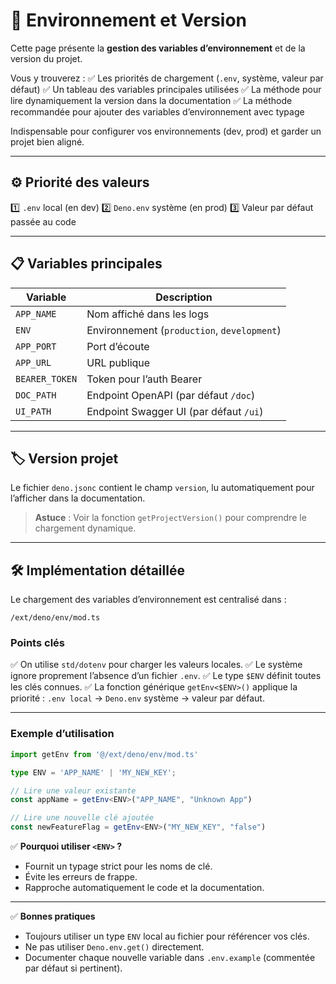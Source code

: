 # 🌿 Environnement et Version

Cette page présente la **gestion des variables d’environnement** et de la version du projet.

Vous y trouverez :
✅ Les priorités de chargement (`.env`, système, valeur par défaut)
✅ Un tableau des variables principales utilisées
✅ La méthode pour lire dynamiquement la version dans la documentation
✅ La méthode recommandée pour ajouter des variables d’environnement avec typage

Indispensable pour configurer vos environnements (dev, prod) et garder un projet bien aligné.

---

## ⚙️ Priorité des valeurs

1️⃣ `.env` local (en dev)
2️⃣ `Deno.env` système (en prod)
3️⃣ Valeur par défaut passée au code

---

## 📋 Variables principales

| Variable       | Description                                 |
| -------------- | ------------------------------------------- |
| `APP_NAME`     | Nom affiché dans les logs                   |
| `ENV`          | Environnement (`production`, `development`) |
| `APP_PORT`     | Port d’écoute                               |
| `APP_URL`      | URL publique                                |
| `BEARER_TOKEN` | Token pour l’auth Bearer                    |
| `DOC_PATH`     | Endpoint OpenAPI (par défaut `/doc`)        |
| `UI_PATH`      | Endpoint Swagger UI (par défaut `/ui`)      |

---

## 🏷️ Version projet

Le fichier `deno.jsonc` contient le champ `version`, lu automatiquement pour l’afficher dans la documentation.

> **Astuce** : Voir la fonction `getProjectVersion()` pour comprendre le chargement dynamique.

---

## 🛠️ Implémentation détaillée

Le chargement des variables d’environnement est centralisé dans :

```
/ext/deno/env/mod.ts
```

### Points clés

✅ On utilise `std/dotenv` pour charger les valeurs locales.
✅ Le système ignore proprement l’absence d’un fichier `.env`.
✅ Le type `$ENV` définit toutes les clés connues.
✅ La fonction générique `getEnv<$ENV>()` applique la priorité :
`.env local` → `Deno.env` système → valeur par défaut.

---

### Exemple d’utilisation

```ts
import getEnv from '@/ext/deno/env/mod.ts'

type ENV = 'APP_NAME' | 'MY_NEW_KEY';

// Lire une valeur existante
const appName = getEnv<ENV>("APP_NAME", "Unknown App")

// Lire une nouvelle clé ajoutée
const newFeatureFlag = getEnv<ENV>("MY_NEW_KEY", "false")
```

✅ **Pourquoi utiliser `<ENV>` ?**

* Fournit un typage strict pour les noms de clé.
* Évite les erreurs de frappe.
* Rapproche automatiquement le code et la documentation.

---

✅ **Bonnes pratiques**

* Toujours utiliser un type `ENV` local au fichier pour référencer vos clés.
* Ne pas utiliser `Deno.env.get()` directement.
* Documenter chaque nouvelle variable dans `.env.example` (commentée par défaut si pertinent).
